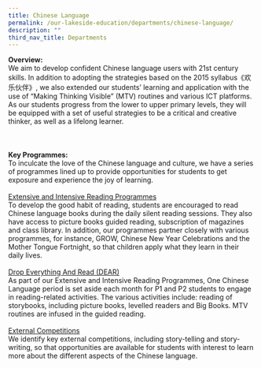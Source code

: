 ```yaml
---
title: Chinese Language
permalink: /our-lakeside-education/departments/chinese-language/
description: ""
third_nav_title: Departments
---
```


<b>Overview:</b>
<br>
We aim to develop confident Chinese language users with 21st century skills. In addition to adopting the strategies based on the 2015 syllabus《欢乐伙伴》, we also extended our students’ learning and application with the use of “Making Thinking Visible” (MTV) routines and various ICT platforms. As our students progress from the lower to upper primary levels, they will be equipped with a set of useful strategies to be a critical and creative thinker, as well as a lifelong learner.
<br><br>
<br><br>
<b>Key Programmes:</b><br>
To inculcate the love of the Chinese language and culture, we have a series of programmes lined up to provide opportunities for students to get exposure and experience the joy of learning.
<br><br>
<u>Extensive and Intensive Reading Programmes</u><br>
To develop the good habit of reading, students are encouraged to read Chinese language books during the daily silent reading sessions. They also have access to picture books guided reading, subscription of magazines and class library. In addition, our programmes partner closely with various programmes, for instance, GROW, Chinese New Year Celebrations and the Mother Tongue Fortnight, so that children apply what they learn in their daily lives.
<br><br>
<u>Drop Everything And Read (DEAR)</u><br>
As part of our Extensive and Intensive Reading Programmes, One Chinese Language period is set aside each month for P1 and P2 students to engage in reading-related activities. The various activities include: reading of storybooks, including picture books, levelled readers and Big Books. MTV routines are infused in the guided reading.
<br><br>
<u>External Competitions</u><br>
We identify key external competitions, including story-telling and story-writing, so that opportunities are available for students with interest to learn more about the different aspects of the Chinese language.